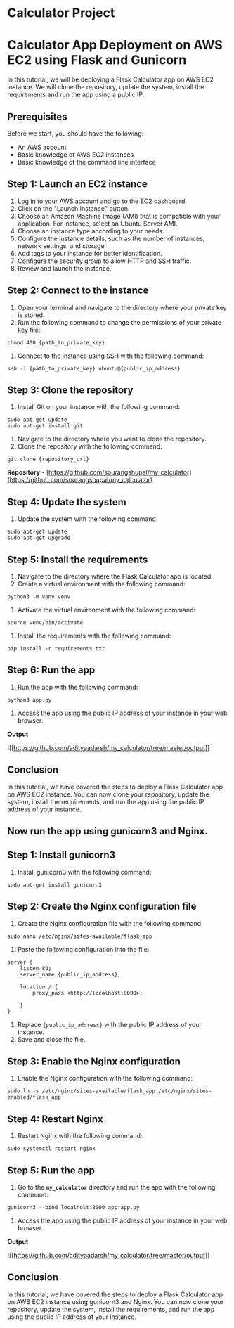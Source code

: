 # Calculator Project

# Calculator App Deployment on AWS EC2 using Flask and Gunicorn

In this tutorial, we will be deploying a Flask Calculator app on AWS EC2 instance. We will clone the repository, update the system, install the requirements and run the app using a public IP.

## Prerequisites

Before we start, you should have the following:

-   An AWS account
-   Basic knowledge of AWS EC2 instances
-   Basic knowledge of the command line interface

## Step 1: Launch an EC2 instance

1.  Log in to your AWS account and go to the EC2 dashboard.
2.  Click on the "Launch Instance" button.
3.  Choose an Amazon Machine Image (AMI) that is compatible with your application. For instance, select an Ubuntu Server AMI.
4.  Choose an instance type according to your needs.
5.  Configure the instance details, such as the number of instances, network settings, and storage.
6.  Add tags to your instance for better identification.
7.  Configure the security group to allow HTTP and SSH traffic.
8.  Review and launch the instance.

## Step 2: Connect to the instance

1.  Open your terminal and navigate to the directory where your private key is stored.
2.  Run the following command to change the permissions of your private key file:

```
chmod 400 {path_to_private_key}

```

1.  Connect to the instance using SSH with the following command:

```
ssh -i {path_to_private_key} ubuntu@{public_ip_address}

```

## Step 3: Clone the repository

1.  Install Git on your instance with the following command:

```
sudo apt-get update
sudo apt-get install git

```

1.  Navigate to the directory where you want to clone the repository.
2.  Clone the repository with the following command:

```
git clone {repository_url}

```

**Repository** - [https://github.com/sourangshupal/my_calculator](https://github.com/sourangshupal/my_calculator)

## Step 4: Update the system

1.  Update the system with the following command:

```
sudo apt-get update
sudo apt-get upgrade

```

## Step 5: Install the requirements

1.  Navigate to the directory where the Flask Calculator app is located.
2.  Create a virtual environment with the following command:

```
python3 -m venv venv

```

1.  Activate the virtual environment with the following command:

```
source venv/bin/activate

```

1.  Install the requirements with the following command:

```
pip install -r requirements.txt

```

## Step 6: Run the app

1.  Run the app with the following command:

```
python3 app.py
```

1.  Access the app using the public IP address of your instance in your web browser.

**Output**

![[https://github.com/adityaadarsh/my_calculator/tree/master/output]]

## Conclusion

In this tutorial, we have covered the steps to deploy a Flask Calculator app on AWS EC2 instance. You can now clone your repository, update the system, install the requirements, and run the app using the public IP address of your instance.

## Now run the app using gunicorn3 and Nginx.

## Step 1: Install gunicorn3

1.  Install gunicorn3 with the following command:

```
sudo apt-get install gunicorn3

```

## Step 2: Create the Nginx configuration file

1.  Create the Nginx configuration file with the following command:

```
sudo nano /etc/nginx/sites-available/flask_app

```

1.  Paste the following configuration into the file:

```
server {
    listen 80;
    server_name {public_ip_address};

    location / {
        proxy_pass <http://localhost:8000>;
    
    }
}

```

1.  Replace `{public_ip_address}` with the public IP address of your instance.
2.  Save and close the file.

## Step 3: Enable the Nginx configuration

1.  Enable the Nginx configuration with the following command:

```
sudo ln -s /etc/nginx/sites-available/flask_app /etc/nginx/sites-enabled/flask_app

```

## Step 4: Restart Nginx

1.  Restart Nginx with the following command:

```
sudo systemctl restart nginx

```

## Step 5: Run the app

1.  Go to the **`my_calculator`** directory and run the app with the following command:

```
gunicorn3 --bind localhost:8000 app:app.py

```

1.  Access the app using the public IP address of your instance in your web browser.

**Output**

![[https://github.com/adityaadarsh/my_calculator/tree/master/output]]
## Conclusion

In this tutorial, we have covered the steps to deploy a Flask Calculator app on AWS EC2 instance using gunicorn3 and Nginx. You can now clone your repository, update the system, install the requirements, and run the app using the public IP address of your instance.
